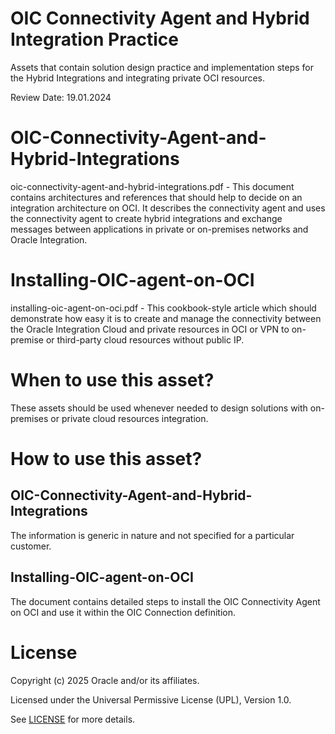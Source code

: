 # OIC Connectivity Agent and Hybrid Integration Practice

Assets that contain solution design practice and implementation steps for the Hybrid Integrations and integrating private OCI resources.

Review Date: 19.01.2024

# OIC-Connectivity-Agent-and-Hybrid-Integrations

 oic-connectivity-agent-and-hybrid-integrations.pdf - This document contains architectures and references that should help to decide on an integration architecture on OCI. It describes the connectivity agent and uses the connectivity agent to create hybrid integrations and exchange messages between applications in private or on-premises networks and Oracle Integration.

# Installing-OIC-agent-on-OCI

 installing-oic-agent-on-oci.pdf - This cookbook-style article which should demonstrate how easy it is to create and manage the connectivity between the Oracle Integration Cloud and private resources in OCI or VPN to on-premise or third-party cloud resources without public IP.

# When to use this asset?

These assets should be used whenever needed to design solutions with on-premises or private cloud resources integration.

# How to use this asset?

## OIC-Connectivity-Agent-and-Hybrid-Integrations

The information is generic in nature and not specified for a particular customer. 

## Installing-OIC-agent-on-OCI

The document contains detailed steps to install the OIC Connectivity Agent on OCI and use it within the OIC Connection definition.

# License

Copyright (c) 2025 Oracle and/or its affiliates.

Licensed under the Universal Permissive License (UPL), Version 1.0.

See [LICENSE](https://github.com/oracle-devrel/technology-engineering/blob/main/LICENSE) for more details.
